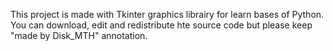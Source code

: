 This project is made with Tkinter graphics librairy for learn bases of Python.
You can download, edit and redistribute hte source code but please keep "made by Disk_MTH" annotation.